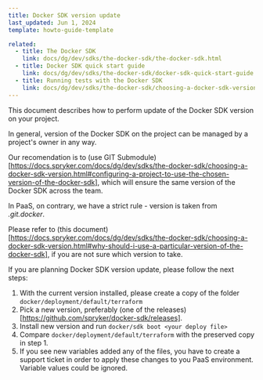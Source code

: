 ```yaml
---
title: Docker SDK version update
last_updated: Jun 1, 2024
template: howto-guide-template

related:
  - title: The Docker SDK
    link: docs/dg/dev/sdks/the-docker-sdk/the-docker-sdk.html
  - title: Docker SDK quick start guide
    link: docs/dg/dev/sdks/the-docker-sdk/docker-sdk-quick-start-guide.html
  - title: Running tests with the Docker SDK
    link: docs/dg/dev/sdks/the-docker-sdk/choosing-a-docker-sdk-version.html
---
```


This document describes how to perform update of the Docker SDK version on your project.

In general, version of the Docker SDK on the project can be managed by a project's owner in any way.

Our recomendation is to (use GIT Submodule)[https://docs.spryker.com/docs/dg/dev/sdks/the-docker-sdk/choosing-a-docker-sdk-version.html#configuring-a-project-to-use-the-chosen-version-of-the-docker-sdk], which will ensure the same version of the Docker SDK across the team.

In PaaS, on contrary, we have a strict rule - version is taken from *.git.docker*.

Please refer to (this document)[https://docs.spryker.com/docs/dg/dev/sdks/the-docker-sdk/choosing-a-docker-sdk-version.html#why-should-i-use-a-particular-version-of-the-docker-sdk], if you are not sure which version to take.

If you are planning Docker SDK version update, please follow the next steps:

1. With the current version installed, please create a copy of the folder `docker/deployment/default/terraform`
2. Pick a new version, preferably (one of the releases)[https://github.com/spryker/docker-sdk/releases].
3. Install new version and run `docker/sdk boot <your deploy file>`
4. Compare `docker/deployment/default/terraform` with the preserved copy in step 1.
5. If you see new variables added any of the files, you have to create a support ticket in order to apply these changes to you PaaS environment. Variable values could be ignored.
